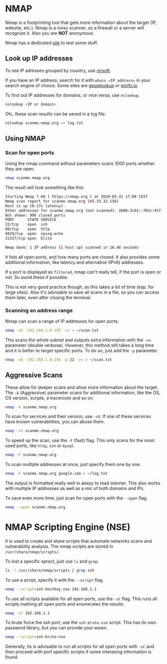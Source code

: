 
# NMAP

Nmap is a footprinting tool that gets more information about the target (IP, website, etc.).
Nmap is a noisy scanner, so a firewall or a server will recognize it.
Also you are __NOT__ anonymous.

Nmap has a dedicated [site](http://scanme.nmap.org/) to test some stuff.



## Look up IP addresses

To see IP adresses grouped by country, use [nirsoft](https://www.nirsoft.net/countryip/).

If you have an IP address, search for it with `whois <IP address>` in your search engine of choice.
Some sites are [geoiplookup](http://geoiplookup.net) or [ipinfo.io](http://geoiplookup.net).

To find out IP addresses for domains, or vice versa, use `nslookup`.

```bash
nslookup <IP or domain>
```

Ofc, these scan results can be saved in a log file:

```bash
nslookup scanme.nmap.org >> log.txt
```



## Using NMAP

### Scan for open ports

Using the nmap command without parameters scans 1000 ports whether they are open.

```bash
nmap scanme.nmap.org
```
The result will look something like this:

```bash
Starting Nmap 7.60 ( https://nmap.org ) at 2020-03-31 17:09 CEST
Nmap scan report for scanme.nmap.org (45.33.32.156)
Host is up (0.17s latency).
Other addresses for scanme.nmap.org (not scanned): 2600:3c01::f03c:91ff:fe18:bb2f
Not shown: 996 closed ports
PORT      STATE SERVICE
22/tcp    open  ssh
80/tcp    open  http
9929/tcp  open  nping-echo
31337/tcp open  Elite

Nmap done: 1 IP address (1 host up) scanned in 16.46 seconds
```

It lists all open ports, and how many ports are closed. It also provides some additional information, like latency and alternative (IPv6) addresses.

If a port is displayed as `filtered`, nmap can't really tell, if the port is open or not. So avoid these if possible.

This is not very good practice though, as this takes a lot of time (esp. for large sites).
Also it's advisable to save all scans in a file, so you can access them later, even after closing the terminal.

### Scanning an address range

Nmap can scan a range of IP addresses for open ports:

```bash
nmap -oG -192.168.1.0-255 -vv > ~/scan.txt
```

This scans the whole subnet and outputs extra information with the `-vv` parameter (double verbose).
However, this method still takes a long time and it is better to target specific ports.
To do so, just add the `-p` parameter.

```bash
nmap -oG -192.168.1.0-255 -p 22 -vv > ~/scan.txt
```



## Aggressive Scans

These allow for deeper scans and allow more information about the target.
The `-A` (Aggressive) parameter scans for additional information, like the OS, OS version, scripts, a traceroute and so on.

```bash
nmap -A scanme.nmap.org
```

To scan for services and their version, use `-sV`. If one of these services have known vulnerabilities, you can abuse them.

```bash
nmap -sV scanme.nmap.org
```

To speed up the scan, use the `-F` (fast) flag. This only scans for the most used ports, like `http`, `ssh` or `mysql`.

```bash
nmap -F scanme.nmap.org
```

To scan multiple addresses at once, just specify them one by one.

```bash
nmap -F scanme.nmap.org google.com > ~/log.txt
```

The output is formatted really well in aeasy to read manner. This also works with mutliple IP addresses as well as a mic of both domains and IPs.

To save even more time, just scan for open ports with the `--open` flag.

```bash
nmap --open scanme.nmap.org
```



# NMAP Scripting Engine (NSE)

It is used to create and share scripts that automate networks scans and vulnerability analysis.
The nmap scripts are stored in `/usr/share/nmap/scripts/`.

To lost a specific sproct, just use `ls` and `grep`:

```bash
ls -l /usr/share/nmap/scripts | grep ssh
```

To use a acript, specify it with the `--script` flag.

```bash
nmap --script=ssh-hostkey.nse 192.168.1.1
```

To use all scripts available for all open ports, use the `-sC` flag.
This runs all scripts mathing all open ports and enumerates the results.

```bash
nmap -sC 192.168.1.1
```

To brute force the ssh port, use the `ssh-brute.nse` script. This has its own password library, but you can provide your wown.

```bash
nmap --script=ssh-brute-nse
```

Generally, its is advisable to run all scripts for all open ports with `-sC` and then proceed with port specific scripts if some interesing information is found.
